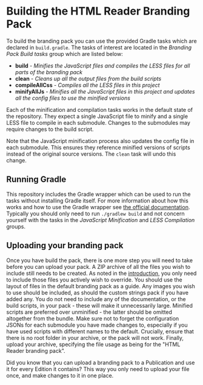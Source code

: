 # Building the HTML Reader Branding Pack

To build the branding pack you can use the provided Gradle tasks which are declared in `build.gradle`.
The tasks of interest are located in the *Branding Pack Build tasks* group which are listed below:

- **build** - _Minifies the JavaScript files and compiles the LESS files for all parts of the branding pack_
- **clean** - _Cleans up all the output files from the build scripts_
- **compileAllCss** - _Compiles all the LESS files in this project_
- **minifyAllJs** - _Minifies all the JavaScript files in this project and updates all the config files to use the minified versions_

Each of the minification and compilation tasks works in the default state of the repository.
They expect a single JavaScript file to minify and a single LESS file to compile in each submodule.
Changes to the submodules may require changes to the build script.

Note that the JavaScript minification process also updates the config file in each submodule.
This ensures they reference minified versions of scripts instead of the original source versions.
The `clean` task will undo this change.

## Running Gradle

This repository includes the Gradle wrapper which can be used to run the tasks without installing Gradle itself.
For more information about how this works and how to use the Gradle wrapper see [the official documentation](https://docs.gradle.org/current/userguide/gradle_wrapper.html).
Typically you should only need to run `./gradlew build` and not concern yourself with the tasks in the *JavaScript Minification* and *LESS Compilation* groups.

## Uploading your branding pack

Once you have build the pack, there is one more step you will need to take before you can upload your pack.
A ZIP archive of all the files you wish to include still needs to be created.
As noted in the [introduction](./intro.md#important-information), you only need to include those files you actively wish to override.
You should use the layout of files in the default branding pack as a guide.
Any images you wish to use should be included, as should the custom strings pack if you have added any.
You do not need to include any of the documentation, or the build scripts, in your pack - these will make it unnecessarily large.
Minified scripts are preferred over unminified - the latter should be omitted altogether from the bundle.
Make sure not to forget the configuration JSONs for each submodule you have made changes to, especially if you have used scripts with different names to the default.
Crucially, ensure that there is no root folder in your archive, or the pack will not work.
Finally, upload your archive, specifying the file usage as being for the "HTML Reader branding pack".

Did you know that you can upload a branding pack to a Publication and use it for every Edition it contains?
This way you only need to upload your file once, and make changes to it in one place.
